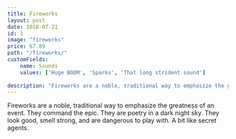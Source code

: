 ```yaml
---
title: Fireworks
layout: post
date: 2018-07-21
id: 1
image: "fireworks"
price: 67.89
path: "/fireworks/"
customFields:
    name: Sounds
    values: ['Huge BOOM', 'Sparks', 'That long strident sound']
    
description: "Fireworks are a noble, traditional way to emphasize the greatness of an event."
---
```


Fireworks are a noble, traditional way to emphasize the greatness of an event. They command the epic. They are poetry in a dark night sky. They look good, smell strong, and are dangerous to play with. A bit like secret agents.